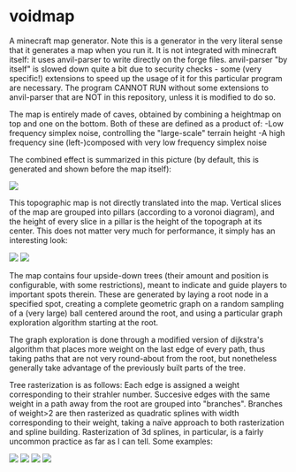 # voidmap

A minecraft map generator. Note this is a generator in the very literal sense that it generates a map when you run it. It is not integrated with minecraft itself: it uses anvil-parser to write directly on the forge files. anvil-parser "by itself" is slowed down quite a bit due to security checks - some (very specific!) extensions to speed up the usage of it for this particular program are necessary. The program CANNOT RUN without some extensions to anvil-parser that are NOT in this repository, unless it is modified to do so.

The map is entirely made of caves, obtained by combining a heightmap on top and one on the bottom. Both of these are defined as a product of:
    -Low frequency simplex noise, controlling the "large-scale" terrain height
    -A high frequency sine (left-)composed with very low frequency simplex noise

The combined effect is summarized in this picture (by default, this is generated and shown before the map itself):

![](https://i.imgur.com/A4fQENq.png)

This topographic map is not directly translated into the map. Vertical slices of the map are grouped into pillars (according to a voronoi diagram), and the height of every slice in a pillar is the height of the topograph at its center. This does not matter very much for performance, it simply has an interesting look:

![](https://i.imgur.com/E0YZ6fu.png)
![](https://i.imgur.com/UvRfaDs.png)

The map contains four upside-down trees (their amount and position is configurable, with some restrictions), meant to indicate and guide players to important spots therein. These are generated by laying a root node in a specified spot, creating a complete geometric graph on a random sampling of a (very large) ball centered around the root, and using a particular graph exploration algorithm starting at the root.

The graph exploration is done through a modified version of dijkstra's algorithm that places more weight on the last edge of every path, thus taking paths that are not very round-about from the root, but nonetheless generally take advantage of the previously built parts of the tree.

Tree rasterization is as follows: Each edge is assigned a weight corresponding to their strahler number. Succesive edges with the same weight in a path away from the root are grouped into "branches". Branches of weight>2 are then rasterized as quadratic splines with width corresponding to their weight, taking a naïve approach to both rasterization and spline building. Rasterization of 3d splines, in particular, is a fairly uncommon practice as far as I can tell. Some examples:

![](https://i.imgur.com/6bTYyI9.png)
![](https://i.imgur.com/o2wtBYq.png)
![](https://i.imgur.com/rawFkJ4.png)
![](https://i.imgur.com/UF2oqys.png)
